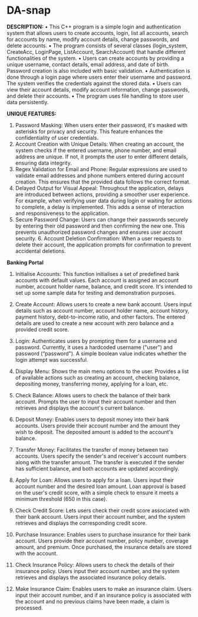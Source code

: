 # DA-snap

**DESCRIPTION:**
• This C++ program is a simple login and authentication system that allows users to create accounts, login, list all accounts, search for accounts by name, modify account details, change passwords, and delete accounts. • The program consists of several classes (login_system, CreateAcc, LoginPage, ListAccount, SearchAccount) that handle different functionalities of the system. 
• Users can create accounts by providing a unique username, contact details, email address, and date of birth. Password creation is also included with basic validation. 
• Authentication is done through a login page where users enter their username and password. The system verifies the credentials against the stored data. 
• Users can view their account details, modify account information, change passwords, and delete their accounts. 
• The program uses file handling to store user data persistently.



**UNIQUE FEATURES:**
1. Password Masking: 
When users enter their password, it's masked with asterisks for privacy and security. This feature enhances the confidentiality of user credentials. 
2. Account Creation with Unique Details: 
When creating an account, the system checks if the entered username, phone number, and email address are unique. If not, it prompts the user to enter different details, ensuring data integrity. 
3. Regex Validation for Email and Phone: Regular expressions are used to validate email addresses and phone numbers entered during account creation. This ensures that the provided data follows the correct format. 
4. Delayed Output for Visual Appeal: 
Throughout the application, delays are introduced between actions, providing a smoother user experience. For example, when verifying user data during login or waiting for actions to complete, a delay is implemented. This adds a sense of interaction and responsiveness to the application. 
5. Secure Password Change: 
Users can change their passwords securely by entering their old password and then confirming the new one. This prevents unauthorized password changes and ensures user account security. 6. Account Deletion Confirmation: When a user requests to delete their account, the application prompts for confirmation to prevent accidental deletions.



**Banking Portal**

1. Initialise Accounts:
This function initialises a set of predefined bank accounts with default values.
Each account is assigned an account number, account holder name, balance, and credit score.
It's intended to set up some sample data for testing and demonstration purposes.

2. Create Account:
Allows users to create a new bank account.
Users input details such as account number, account holder name, account history, payment history, debt-to-income ratio, and other factors.
The entered details are used to create a new account with zero balance and a provided credit score.

3. Login:
Authenticates users by prompting them for a 	username and password.
Currently, it uses a hardcoded username ("user") and password (“password").
A simple boolean value indicates whether the login attempt was successful.

4. Display Menu:
Shows the main menu options to the user.
Provides a list of available actions such as creating an account, checking balance, depositing money, transferring money, applying for a loan, etc.

5. Check Balance:
Allows users to check the balance of their bank account.
Prompts the user to input their account number and then retrieves and displays the account's current balance.

6. Deposit Money:
Enables users to deposit money into their bank accounts.
Users provide their account number and the amount they wish to deposit.
The deposited amount is added to the account's balance.

7. Transfer Money:
Facilitates the transfer of money between two accounts.
Users specify the sender's and receiver's account numbers along with the transfer amount.
The transfer is executed if the sender has sufficient balance, and both accounts are updated accordingly.

8. Apply for Loan:
Allows users to apply for a loan.
Users input their account number and the desired loan amount.
Loan approval is based on the user's credit score, with a simple check to ensure it meets a minimum threshold (650 in this case).

9. Check Credit Score:
Lets users check their credit score associated with their bank account.
Users input their account number, and the system retrieves and displays the corresponding credit score.

10. Purchase Insurance:
Enables users to purchase insurance for their bank account.
Users provide their account number, policy number, coverage amount, and premium.
Once purchased, the insurance details are stored with the account.

11. Check Insurance Policy:
Allows users to check the details of their insurance policy.
Users input their account number, and the system retrieves and displays the associated insurance policy details.

12. Make Insurance Claim:
Enables users to make an insurance claim.
Users input their account number, and if an insurance policy is associated with the account and no previous claims have been made, a claim is processed.
